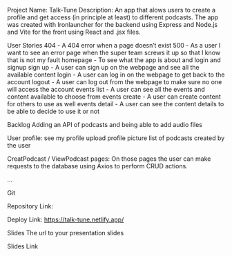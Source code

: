 Project Name: Talk-Tune
Description: An app that alows users to create a profile and get access (in principle at least) to different podcasts. The app was created with Ironlauncher for the backend using 
Express and Node.js and Vite for the front using React and .jsx files.


User Stories
404 - A 404 error when a page doesn’t exist
500 - As a user I want to see an error page when the super team screws it up so that I know that is not my fault
homepage - To see what the app is about and login and signup
sign up - A user can sign up on the webpage and see all the available content
login - A user can log in on the webpage to get back to the account
logout - A user can log out from the webpage to make sure no one will access the account
events list - A user can see all the events and content available to choose from
events create - A user can create content for others to use as well
events detail - A user can see the content details to be able to decide to use it or not

Backlog
Adding an API of podcasts and being able to add audio files 

User profile:
see my profile
upload profile picture
list of podcasts created by the user

CreatPodcast / ViewPodcast  pages:
On those pages the user can make requests to the database using Axios to perform CRUD actions. 

...

Git

Repository Link: 

Deploy Link: https://talk-tune.netlify.app/

Slides
The url to your presentation slides

Slides Link
